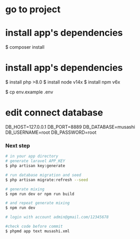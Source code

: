 # go to project
# install app's dependencies
$ composer install

# install app's dependencies
$ install php >8.0
$ install node v14x
$ install npm v6x

$ cp env.example .env

# edit connect database
DB_HOST=127.0.0.1
DB_PORT=8889
DB_DATABASE=musashi
DB_USERNAME=root
DB_PASSWORD=root

### Next step

``` bash
# in your app directory
# generate laravel APP_KEY
$ php artisan key:generate

# run database migration and seed
$ php artisan migrate:refresh --seed

# generate mixing
$ npm run dev or npm run build

# and repeat generate mixing
$ npm run dev

# login with account admin@gmail.com/12345678

#check code before commit 
$ phpmd app text musashi.xml
